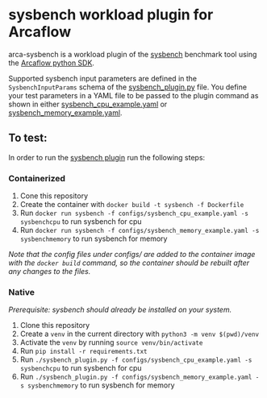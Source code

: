 # sysbench workload plugin for Arcaflow

arca-sysbench is a workload plugin of the [sysbench](https://github.com/akopytov/sysbench) benchmark tool
using the [Arcaflow python SDK](https://github.com/arcalot/arcaflow-plugin-sdk-python).

Supported sysbench input parameters are defined in the `SysbenchInputParams` schema of the [sysbench_plugin.py](sysbench_plugin.py) file.
You define your test parameters in a YAML file to be passed to the plugin command as shown in either [sysbench_cpu_example.yaml](sysbench_cpu_example.yaml) or [sysbench_memory_example.yaml](sysbench_memory_example.yaml).

## To test:

In order to run the [sysbench plugin](sysbench_plugin.py) run the following steps:

### Containerized
1. Cone this repository
2. Create the container with `docker build -t sysbench -f Dockerfile`
3. Run `docker run sysbench -f configs/sysbench_cpu_example.yaml -s sysbenchcpu` to run sysbench for cpu
4. Run `docker run sysbench -f configs/sysbench_memory_example.yaml -s sysbenchmemory` to run sysbench for memory


*Note that the config files under configs/ are added to the container image with the `docker build` command, so the container should be rebuilt after any changes to the files.*

### Native
*Prerequisite: sysbench should already be installed on your system.* 

1. Clone this repository
2. Create a `venv` in the current directory with `python3 -m venv $(pwd)/venv`
3. Activate the `venv` by running `source venv/bin/activate`
4. Run `pip install -r requirements.txt`
5. Run `./sysbench_plugin.py -f configs/sysbench_cpu_example.yaml -s sysbenchcpu` to run sysbench for cpu
6. Run `./sysbench_plugin.py -f configs/sysbench_memory_example.yaml -s sysbenchmemory` to run sysbench for memory
